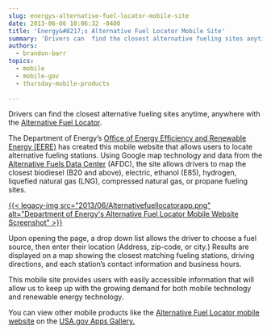 ```yaml
---
slug: energys-alternative-fuel-locator-mobile-site
date: 2013-06-06 10:06:32 -0400
title: 'Energy&#8217;s Alternative Fuel Locator Mobile Site'
summary: 'Drivers can  find the closest alternative fueling sites anytime, anywhere with the Alternative Fuel Locator. The Department of Energy’s Office of Energy Efficiency and Renewable Energy (EERE) has created this mobile website that allows users to locate alternative fueling stations.  Using Google map technology and data from the Alternative Fuels Data Center (AFDC), the site'
authors:
  - brandon-barr
topics:
  - mobile
  - mobile-gov
  - thursday-mobile-products
  
---
```


Drivers can find the closest alternative fueling sites anytime, anywhere with the [Alternative Fuel Locator](http://www.afdc.energy.gov/afdc/locator/m/stations/).

The Department of Energy’s [Office of Energy Efficiency and Renewable Energy (EERE)](http://www.eere.energy.gov/) has created this mobile website that allows users to locate alternative fueling stations. Using Google map technology and data from the [Alternative Fuels Data Center](http://www.afdc.energy.gov/) (AFDC), the site allows drivers to map the closest biodiesel (B20 and above), electric, ethanol (E85), hydrogen, liquefied natural gas (LNG), compressed natural gas, or propane fueling sites.

[{{< legacy-img src="2013/06/Alternativefuellocatorapp.png" alt="Department of Energy's Alternative Fuel Locator Mobile Website Screenshot" >}}](https://s3.amazonaws.com/digitalgov/_legacy-img/2013/06/Alternativefuellocatorapp.png)

Upon opening the page, a drop down list allows the driver to choose a fuel source, then enter their location (Address, zip-code, or city.) Results are displayed on a map showing the closest matching fueling stations, driving directions, and each station’s contact information and business hours.

This mobile site provides users with easily accessible information that will allow us to keep up with the growing demand for both mobile technology and renewable energy technology.

You can view other mobile products like the [Alternative Fuel Locator mobile website](http://www.afdc.energy.gov/afdc/locator/m/stations/) on the [USA.gov Apps Gallery.](http://apps.usa.gov/)